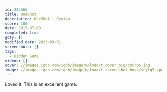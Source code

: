 ```yaml
---
id: 225565
title: OneShot
description: OneShot - Review
score: 100
date: 2017-07-09
completed: true
goty: []
modified_date: 2023-03-01
screenshots: []
tags:
  - Hidden Gems
videos: []
cover: //images.igdb.com/igdb/image/upload/t_cover_big/co5rp6.jpg
image: //images.igdb.com/igdb/image/upload/t_screenshot_huge/scjtq5.jpg
---
```

Loved it. This is an excellent game.
